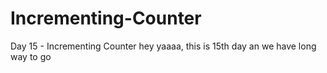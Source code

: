 # Incrementing-Counter
Day 15 - Incrementing Counter
hey yaaaa, this is 15th day an we have long way to go
